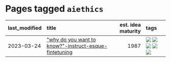 # Pages tagged `aiethics`

|last_modified|title|est. idea maturity|tags
|:---|:---|---:|:---|
|2023-03-24|["why do you want to know?"-instruct-esque-fintetuning](../whydoyouwantoknow.md)|1987|[![](https://img.shields.io/badge/tag-aiethics-93f011)](../tags/aiethics.md) [![](https://img.shields.io/badge/tag-alignment-29349d)](../tags/alignment.md) [![](https://img.shields.io/badge/tag-dialogue-8613e9)](../tags/dialogue.md) [![](https://img.shields.io/badge/tag-models-7fafe1)](../tags/models.md) [![](https://img.shields.io/badge/tag-wip-97a75e)](../tags/wip.md)|